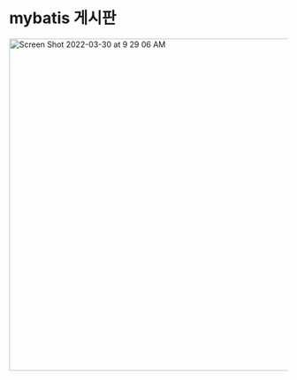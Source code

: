# mybatis 게시판

<img width="600" alt="Screen Shot 2022-03-30 at 9 29 06 AM" src="https://user-images.githubusercontent.com/91236026/160727555-7036236b-a745-4fef-a427-c08500fc3d1b.png">
